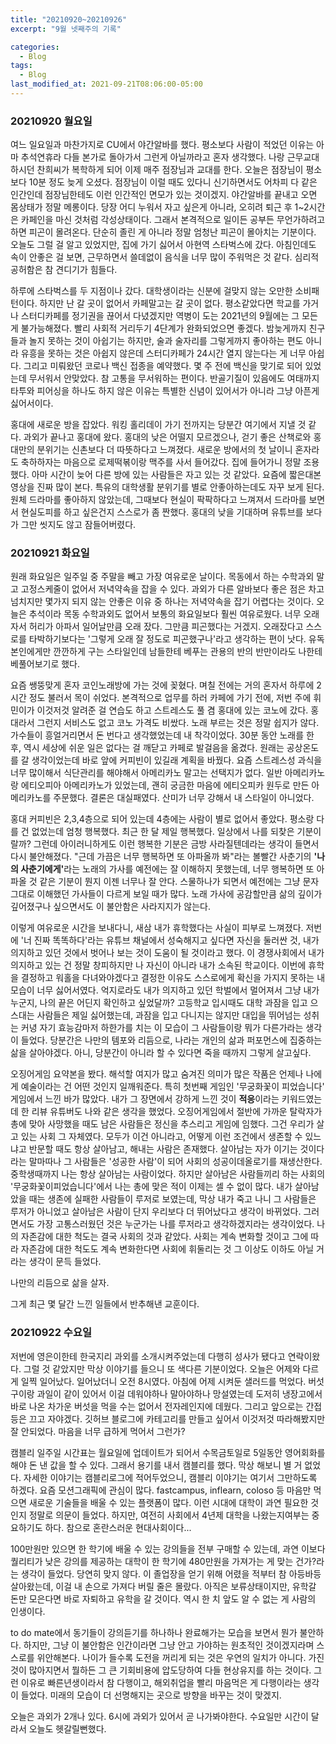 ```yaml
---
title: "20210920~20210926"
excerpt: "9월 넷째주의 기록"

categories:
  - Blog
tags:
  - Blog
last_modified_at: 2021-09-21T08:06:00-05:00
---
```

### 20210920 월요일
여느 일요일과 마찬가지로 CU에서 야간알바를 했다. 평소보다 사람이 적었던 이유는 아마 추석연휴라 다들 본가로 돌아가서 그런게 아닐까라고 혼자 생각했다. 나랑 근무교대하시던 찬희씨가 복학하게 되어 이제 매주 점장님과 교대를 한다. 오늘은 점장님이 평소보다 10분 정도 늦게 오셨다. 점장님이 이럴 때도 있다니 신기하면서도 어차피 다 같은 인간인데 점장님한테도 이런 인간적인 면모가 있는 것이겠지. 야간알바를 끝내고 오면 몸상태가 정말 메롱이다. 당장 어디 누워서 자고 싶은게 아니라, 오히려 퇴근 후 1~2시간은 카페인을 마신 것처럼 각성상태이다. 그래서 본격적으로 일이든 공부든 무언가하려고 하면 피곤이 몰려온다. 단순히 졸린 게 아니라 정말 엄청난 피곤이 몰아치는 기분이다. 오늘도 그럴 걸 알고 있었지만, 집에 가기 싫어서 아현역 스타벅스에 갔다. 아침인데도 속이 안좋은 걸 보면, 근무하면서 쓸데없이 음식을 너무 많이 주워먹은 것 같다. 심리적 공허함은 참 견디기가 힘들다.


하루에 스타벅스를 두 지점이나 갔다. 대학생이라는 신분에 걸맞지 않는 오만한 소비패턴이다. 하지만 난 갈 곳이 없어서 카페말고는 갈 곳이 없다. 평소같았다면 학교를 가거나 스터디카페를 정기권을 끊어서 다녔겠지만 역병이 도는 2021년의 9월에는 그 모든게 불가능해졌다. 빨리 사회적 거리두기 4단계가 완화되었으면 좋겠다. 밤늦게까지 친구들과 놀지 못하는 것이 아쉽기는 하지만, 술과 술자리를 그렇게까지 좋아하는 편도 아니라 유흥을 못하는 것은 아쉽지 않은데 스터디카페가 24시간 열지 않는다는 게 너무 아쉽다. 그리고 미뤄왔던 코로나 백신 접종을 예약했다. 몇 주 전에 백신을 맞기로 되어 있었는데 무서워서 안맞았다. 참 고통을 무서워하는 편이다. 반골기질이 있음에도 여태까지 타투와 피어싱을 하나도 하지 않은 이유는 특별한 신념이 있어서가 아니라 그냥 아픈게 싫어서이다.

홍대에 새로운 방을 잡았다. 워킹 홀리데이 가기 전까지는 당분간 여기에서 지낼 것 같다. 과외가 끝나고 홍대에 왔다. 홍대의 낮은 어떨지 모르겠으나, 걷기 좋은 산책로와 홍대만의 분위기는 신촌보다 더 따뜻하다고 느껴졌다. 
새로운 방에서의 첫 날이니 혼자라도 축하하자는 마음으로 로제떡볶이랑 맥주를 사서 들어갔다. 집에 들어가니 정말 조용했다. 아마 시간이 늦어 다른 방에 있는 사람들은 자고 있는 것 같았다. 요즘에 짧은대본 영상을 진짜 많이 본다. 특유의 대학생활 분위기를 별로 안좋아하는데도 자꾸 보게 된다. 원체 드라마를 좋아하지 않았는데, 그때보다 현실이 팍팍하다고 느껴져서 드라마를 보면서 현실도피를 하고 싶은건지 스스로가 좀 짠했다. 홍대의 낮을 기대하며 유튜브를 보다가 그만 씻지도 않고 잠들어버렸다.

### 20210921 화요일
원래 화요일은 일주일 중 주말을 빼고 가장 여유로운 날이다. 목동에서 하는 수학과외 말고 고정스케줄이 없어서 저녁약속을 잡을 수 있다. 과외가 다른 알바보다 좋은 점은 차고 넘치지만 몇가지 되지 않는 안좋은 이유 중 하나는 저녁약속을 잡기 어렵다는 것이다. 오늘은 추석이라 목동 수학과외도 없어서 보통의 화요일보다 훨씬 여유로웠다. 너무 오래 자서 허리가 아파서 일어날만큼 오래 잤다. 그만큼 피곤했다는 거겠지. 오래잤다고 스스로를 타박하기보다는 '그렇게 오래 잘 정도로 피곤했구나'라고 생각하는 편이 낫다. 유독 본인에게만 깐깐하게 구는 스타일인데 남들한테 베푸는 관용의 반의 반만이라도 나한테 베풀어보기로 했다.

요즘 쌩뚱맞게 혼자 코인노래방에 가는 것에 꽂혔다. 며칠 전에는 거의 혼자서 하루에 2시간 정도 불러서 목이 쉬었다. 본격적으로 업무를 하러 카페에 가기 전에, 저번 주에 휘민이가 이것저것 알려준 걸 연습도 하고 스트레스도 풀 겸 홍대에 있는 코노에 갔다. 홍대라서 그런지 서비스도 없고 코노 가격도 비쌌다. 노래 부르는 것은 정말 쉽지가 않다. 가수들이 흥얼거리면서 돈 번다고 생각했었는데 내 착각이었다. 30분 동안 노래를 한 후, 역시 세상에 쉬운 일은 없다는 걸 깨닫고 카페로 발걸음을 옮겼다. 원래는 공상온도를 갈 생각이었는데 바로 앞에 커피빈이 있길래 계획을 바꿨다. 요즘 스트레스성 과식을 너무 많이해서 식단관리를 해야해서 아메리카노 말고는 선택지가 없다. 일반 아메리카노랑 에티오피아 아메리카노가 있었는데, 괜히 궁금한 마음에 에티오피카 원두로 만든 아메리카노를 주문했다. 결론은 대실패였다. 산미가 너무 강해서 내 스타일이 아니었다.

홍대 커피빈은 2,3,4층으로 되어 있는데 4층에는 사람이 별로 없어서 좋았다. 평소랑 다를 건 없었는데 엄청 행복했다. 최근 한 달 제일 행복했다. 일상에서 나를 되찾은 기분이랄까? 그런데 아이러니하게도 이런 행복한 기분은 금방 사라질텐데라는 생각이 들면서 다시 불안해졌다. "근데 가끔은 너무 행복하면 또 아파올까 봐"라는 볼빨간 사춘기의 <b>'나의 사춘기에게'</b>라는 노래의 가사를 예전에는 잘 이해하지 못했는데, 너무 행복하면 또 아파올 것 같은 기분이 뭔지 이젠 너무나 잘 안다. 스물하나가 되면서 예전에는 그냥 문자 그대로 이해했던 가사들이 다르게 보일 때가 많다. 노래 가사에 공감할만큼 삶의 깊이가 깊어졌구나 싶으면서도 이 불안함은 사라지지가 않는다. 

이렇게 여유로운 시간을 보내다니, 새삼 내가 휴학했다는 사실이 피부로 느껴졌다. 저번에 '너 진짜 똑똑하다'라는 유튜브 채널에서 성숙해지고 싶다면 자신을 둘러싼 것, 내가 의지하고 있던 것에서 벗어나 보는 것이 도움이 될 것이라고 했다. 이 경쟁사회에서 내가 의지하고 있는 건 정말 창피하지만 나 자신이 아니라 내가 소속된 학교이다. 이번에 휴학을 결정하고 워홀을 다녀와야겠다고 결정한 이유도 스스로에게 확신을 가지지 못하는 내 모습이 너무 싫어서였다. 억지로라도 내가 의지하고 있던 학벌에서 멀어져서 그냥 내가 누군지, 나의 끝은 어딘지 확인하고 싶었달까? 고등학교 입시때도 대학 과잠을 입고 으스대는 사람들은 제일 싫어했는데, 과잠을 입고 다니지는 않지만 대입을 뛰어넘는 성취는 커녕 자기 효능감마저 하한가를 치는 이 모습이 그 사람들이랑 뭐가 다른가라는 생각이 들었다. 당분간은 나만의 템포와 리듬으로, 나라는 개인의 삶과 퍼포먼스에 집중하는 삶을 살아야겠다. 아니, 당분간이 아니라 할 수 있다면 죽을 때까지 그렇게 살고싶다.

오징어게임 요약본을 봤다. 해석할 여지가 많고 숨겨진 의미가 많은 작품은 언제나 나에게 예술이라는 건 어떤 것인지 일깨워준다. 특히 첫번째 게임인 '무궁화꽃이 피었습니다' 게임에서 느낀 바가 많았다. 내가 그 장면에서 강하게 느낀 것이 <b>적응</b>이라는 키워드였는데 한 리뷰 유튜버도 나와 같은 생각을 했었다. 오징어게임에서 절반에 가까운 탈락자가 총에 맞아 사망했을 때도 남은 사람들은 정신을 추스리고 게임에 임했다. 그건 우리가 살고 있는 사회 그 자체였다. 모두가 이건 아니라고, 어떻게 이런 조건에서 생존할 수 있느냐고 반문할 때도 항상 살아남고, 해내는 사람은 존재했다. 살아남는 자가 이기는 것이다라는 말마따나 그 사람들은 '성공한 사람'이 되어 사회의 성공이데올로기를 재생산한다. 중학생때까지 나는 항상 살아남는 사람이었다. 하지만 살아남은 사람들끼리 하는 사회의 '무궁화꽃이피었습니다'에서 나는 총에 맞은 적이 이제는 셀 수 없이 많다. 내가 살아남았을 때는 생존에 실패한 사람들이 루저로 보였는데, 막상 내가 죽고 나니 그 사람들은 루저가 아니었고 살아남은 사람이 단지 우리보다 더 뛰어났다고 생각이 바뀌었다. 그러면서도 가장 고통스러웠던 것은 누군가는 나를 루저라고 생각하겠지라는 생각이었다. 나의 자존감에 대한 척도는 결국 사회의 것과 같았다. 사회는 계속 변화할 것이고 그에 따라 자존감에 대한 척도도 계속 변화한다면 사회에 휘둘리는 것 그 이상도 이하도 아닐 거라는 생각이 문득 들었다.

나만의 리듬으로 삶을 살자.

그게 최근 몇 달간 느낀 일들에서 반추해낸 교훈이다.

### 20210922 수요일
저번에 영은이한테 한국지리 과외를 소개시켜주었는데 다행히 성사가 됐다고 연락이왔다. 그럴 것 같았지만 막상 이야기를 들으니 또 색다른 기분이었다.
오늘은 어제와 다르게 일찍 일어났다. 일어났더니 오전 8시였다. 아침에 어제 시켜둔 샐러드를 먹었다. 버섯구이랑 과일이 같이 있어서 이걸 데워야하나 말아야하나 망설였는데 도저히 냉장고에서 바로 나온 차가운 버섯을 먹을 수는 없어서 전자레인지에 데웠다. 그리고 앞으로는 간접등은 끄고 자야겠다. 깃허브 블로그에 카테고리를 만들고 싶어서 이것저것 따라해봤지만 잘 안되었다. 마음을 너무 급하게 먹어서 그런가?

캠블리 일주일 시간표는 월요일에 업데이트가 되어서 수목금토일로 5일동안 영어회화를 해야 돈 낸 값을 할 수 있다. 그래서 용기를 내서 캠블리를 했다. 막상 해보니 별 거 없었다. 
자세한 이야기는 캠블리로그에 적어두었으니, 캠블리 이야기는 여기서 그만하도록 하겠다. 요즘 모션그래픽에 관심이 많다. fastcampus, inflearn, coloso 등 마음만 먹으면 새로운 기술들을 배울 수 있는 플랫폼이 많다. 이런 시대에 대학이 과연 필요한 것인지 정말로 의문이 들었다. 하지만, 여전히 사회에서 4년제 대학을 나왔는지여부는 중요하기도 하다. 참으로 혼란스러운 현대사회이다...

100만원만 있으면 한 학기에 배울 수 있는 강의들을 전부 구매할 수 있는데, 과연 이보다 퀄리티가 낮은 강의를 제공하는 대학이 한 학기에 480만원을 가져가는 게 맞는 건가?라는 생각이 들었다. 당연히 맞지 않다.
이 졸업장을 얻기 위해 어렸을 적부터 참 아등바등 살아왔는데, 이걸 내 손으로 가져다 버릴 줄은 몰랐다. 아직은 보류상태이지만, 유학갈 돈만 모은다면 바로 자퇴하고 유학을 갈 것이다. 
역시 한 치 앞도 알 수 없는 게 사람의 인생이다.

to do mate에서 동기들이 강의듣기를 하나하나 완료해가는 모습을 보면서 뭔가 불안하다. 하지만, 그냥 이 불안함은 인간이라면 그냥 안고 가야하는 원초적인 것이겠지라며 스스로를 위안해본다.
나이가 들수록 도전을 꺼리게 되는 것은 우연의 일치가 아니다. 가진 것이 많아지면서 뭘하든 그 큰 기회비용에 압도당하여 다들 현상유지를 하는 것이다. 그런 이유로 빠른년생이라서 참 다행이고, 해외취업을 빨리 마음먹은 게 다행이라는 생각이 들었다. 미래의 모습이 더 선명해지는 곳으로 방향을 바꾸는 것이 맞겠지.

오늘은 과외가 2개나 있다. 6시에 과외가 있어서 곧 나가봐야한다. 수요일만 시간이 달라서 오늘도 헷갈릴뻔했다.



